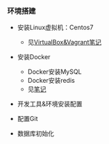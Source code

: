 ### 环境搭建

- 安装Linux虚拟机：Centos7
    - 见[VirtualBox&Vagrant笔记](F:\studyNotes\笔记\软件工具操作\VirtualBox&Vagrant.md)

- 安装Docker
    - Docker安装MySQL
    - Docker安装redis
    - 见[笔记](F:\studyNotes\笔记\软件工具操作\Docker&MySQL、Redis的安装.md)
- 开发工具&环境安装配置
- 配置Git
- 数据库初始化

